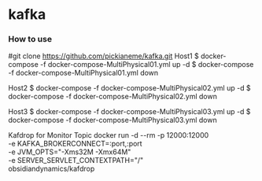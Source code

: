# kafka
### How to use ###
#git clone https://github.com/pickianeme/kafka.git
Host1
$ docker-compose -f  docker-compose-MultiPhysical01.yml up -d
$ docker-compose -f  docker-compose-MultiPhysical01.yml down

Host2
$ docker-compose -f  docker-compose-MultiPhysical02.yml up -d
$ docker-compose -f  docker-compose-MultiPhysical02.yml down

Host3
$ docker-compose -f  docker-compose-MultiPhysical03.yml up -d
$ docker-compose -f  docker-compose-MultiPhysical03.yml down

Kafdrop for Monitor Topic
docker run -d --rm -p 12000:12000 \
    -e KAFKA_BROKERCONNECT=<hostname>:port,<hostname>:port \
    -e JVM_OPTS="-Xms32M -Xmx64M" \
    -e SERVER_SERVLET_CONTEXTPATH="/" \
    obsidiandynamics/kafdrop
